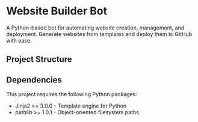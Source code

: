 # Website Builder Bot

A Python-based bot for automating website creation, management, and deployment. Generate websites from templates and deploy them to GitHub with ease.

## Project Structure

## Dependencies

This project requires the following Python packages:
- Jinja2 >= 3.0.0 - Template engine for Python
- pathlib >= 1.0.1 - Object-oriented filesystem paths

